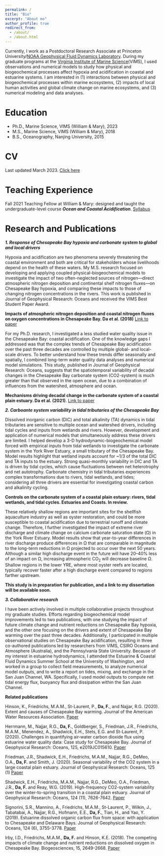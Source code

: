```yaml
---
permalink: /
title: "Bio"
excerpt: "About me"
author_profile: true
redirect_from: 
  - /about/
  - /about.html
---
```


Currently, I work as a Postdoctoral Research Associate at Princeton University/[NOAA Geophysical Fluid Dynamics Laboratory](https://www.gfdl.noaa.gov). During my graduate programs at the [Virginia Institute of Marine Science](https://www.vims.edu)(VIMS), I used observations and numerical models to study how physical and biogeochemical processes affect hypoxia and acidification in coastal and estuarine systems. I am interested in (1) interactions between physical and biogeochemical processes within marine ecosystems, (2) impacts of local human activities and global climate change on marine ecosystems, and (3) numerical modeling and data analyses. 


# Education
* Ph.D., Marine Science, VIMS (William & Mary), 2023
* M.S., Marine Science, VIMS (William & Mary), 2018
* B.S., Oceanography, Nanjing University, 2015


# CV
Last updated March 2023. [Click here](/files/FeiDa_Updated_CV_March2023.pdf)


# Teaching Experience
Fall 2021 Teaching Fellow at William & Mary: designed and taught the undergraduate-level course **_Ocean and Coastal Acidification_**. [Syllabus](/files/Fall2021_FeiDa_syllabus_end_of_semester.pdf)


# Research and Publications

**_1. Response of Chesapeake Bay hypoxia and carbonate system to global and local drivers_**
  
  Hypoxia and acidification are two phenomena severely threatening the coastal environment and both are critical for stakeholders whose livelihoods depend on the health of these waters. My M.S. research focused on developing and applying coupled physical-biogeochemical models to investigate the impact of two often-neglected sources of nitrogen—direct atmospheric nitrogen deposition and continental shelf nitrogen fluxes—on Chesapeake Bay hypoxia, and comparing these impacts to those of changing nitrogen concentrations in the rivers. This work is published in Journal of Geophysical Research: Oceans and received the VIMS Best Student Paper Award.

**Impacts of atmospheric nitrogen deposition and coastal nitrogen fluxes on oxygen concentrations in Chesapeake Bay. Da et al. (2018)**
[Link to paper](http://doi.org/10.1029/2018JC014009)

  For my Ph.D. research, I investigated a less studied water quality issue in the Chesapeake Bay: coastal acidification. One of the knowledge gaps I addressed was that the complex trends of Chesapeake Bay acidification over the past three decades are controlled by multiple global- and local-scale drivers. To better understand how these trends differ seasonally and spatially, I combined long-term water quality data analyses and numerical model simulations. This study, published in Journal of Geophysical Research: Oceans, suggests that the spatiotemporal variability of decadal changes in the Chesapeake Bay carbonate system (CO2-system) is much greater than that observed in the open ocean, due to a combination of influences from the watershed, atmosphere and ocean. 

**Mechanisms driving decadal change in the carbonate system of a coastal plain estuary. Da et al. (2021)**.
[Link to paper](https://doi.org/10.1029/2021JC017239) 

**_2. Carboante system variability in tidal tributaries of the Chesapeake Bay_**

  Dissolved inorganic carbon (DIC) and total alkalinity (TA) dynamics in tidal tributaries are sensitive to multiple ocean and watershed drivers, including tidal cycles and inputs from wetlands and rivers. However, development and application of numerical models that simultaneously address these drivers are limited. I helped develop a 3-D hydrodynamic-biogeochemical model forced with empirical inputs from tidal wetlands to investigate the carbonate system in the York River Estuary, a small tributary of the Chesapeake Bay. Model results highlight that wetland inputs account for ~1/3 of the total DIC and TA inputs to the estuary. Strong quasi-monthly variability in DIC and TA is driven by tidal cycles, which cause fluctuations between net heterotrophy and net autotrophy. Carbonate chemistry in tidal tributaries experiences complex transformations due to rivers, tidal wetlands, and tides; considering all three drivers are essential for investigating coastal carbon and alkalinity cycling.

**Controls on the carbonate system of a coastal plain estuary: rivers, tidal wetlands, and tidal cycles. Estuaries and Coasts. In review.**

  These relatively shallow regions are important sites for the shellfish aquaculture industry as well as oyster restoration, and could be more susceptible to coastal acidification due to terrestrial runoff and climate change. Therefore, I further investigated the impact of extreme river discharge and climate change on calcium carbonate saturation state (Ω) in the York River Estuary. Model results show that year-to-year differences in river discharge produce differences in Ω that are comparable in magnitude to the long-term reductions in Ω projected to occur over the next 50 years. Although a similar high discharge event in the future will have 20–40% less of an impact on Ω, increasing atmospheric CO<sub>2</sub> will decrease baseline Ω. Shallow regions in the lower YRE, where most oyster reefs are located, typically recover faster after a high discharge event compared to regions farther upstream. 
  
  **This study is in preparation for publication, and a link to my dissertation will be available soon.**

**_3. Collaborative research_**
 
  I have been actively involved in multiple collaborative projects throughout my graduate studies. Efforts regarding biogeochemical model improvements led to two publications, with one studying the impact of future climate change and nutrient reductions on Chesapeake Bay hypoxia, and the other one focusing on the drivers and extent of Chesapeake Bay warming over the past three decades. Additionally, I participated in multiple observational studies on Chesapeake Bay acidification, resulting in three co-authored publications led by researchers from VIMS, CSIRO Oceans and Atmosphere (Australia), and the Pennsylvania State University. Because of my interest in estuarine hydrodynamics, I attended the Estuarine & Coastal Fluid Dynamics Summer School at the University of Washington, and worked in a group to collect field measurements, to analyze numerical model outputs, and to write a report on tides, mixing, and exchange in the San Juan Channel, WA. Specifically, I used model outputs to compute net tidal energy flux, buoyancy flux and dissipation within the San Juan Channel.

**Related publications**

Hinson, K., Friedrichs, M.A.M., St-Laurent, P., **Da, F.**, and Najjar, R.G. (2020). Extent and causes of Chesapeake Bay warming. Journal of the American Water Resources Association. [Paper](https://doi.org/10.1111/1752-1688.12916) 

Herrmann, M., Najjar, R.G., **Da, F.**, Goldberger, S., Friedman, J.R., Friedrichs, M.A.M., Menendez, A., Shadwick, E.H., Stets, E.G. and St-Laurent, P. (2020). Challenges in quantifying air‐water carbon dioxide flux using estuarine water quality data: Case study for Chesapeake Bay. Journal of Geophysical Research: Oceans, 125, e2019JC015610. [Paper](https://doi.org/10.1029/2019JC015610) 

Friedman, J.R., Shadwick, E.H., Friedrichs, M.A.M., Najjar, R.G., DeMeo, O.A., **Da, F.** and Smith, J. (2020). Seasonal variability of the CO2 system in a large coastal plain estuary. Journal of Geophysical Research: Oceans, 125 (1) [Paper](https://doi.org/10.1029/2019JC015609)

Shadwick, E.H., Friedrichs, M.A.M., Najjar, R.G., DeMeo, O.A., Friedman, J.R., **Da, F.** and Reay, W.G. (2019). High-frequency CO2-system variability over the winter-to-spring transition in a coastal plain estuary. Journal of Geophysical Research: Oceans, 124 (11), 7626-7642. [Paper](https://doi.org/10.1029/2019JC015246)

Signorini, S.R., Mannino, A., Friedrichs, M.A.M., St-Laurent, P., Wilkin, J., Tabatabai, A., Najjar, R.G., Hofmann, E.E., **Da, F.**, Tian, H., and Yao, Y. (2019). Estuarine dissolved organic carbon flux from space: with application to Chesapeake and Delaware Bays. Journal of Geophysical Research: Oceans, 124 (6), 3755-3778. [Paper](https://doi.org/10.1029/2018JC014646)

Irby, I.D., Friedrichs, M.A.M., **Da, F.** and Hinson, K.E. (2018). The competing impacts of climate change and nutrient reductions on dissolved oxygen in Chesapeake Bay. Biogeosciences, 15, 2649-2668. [Paper](https://doi.org/10.5194/bg-15-2649-2018)